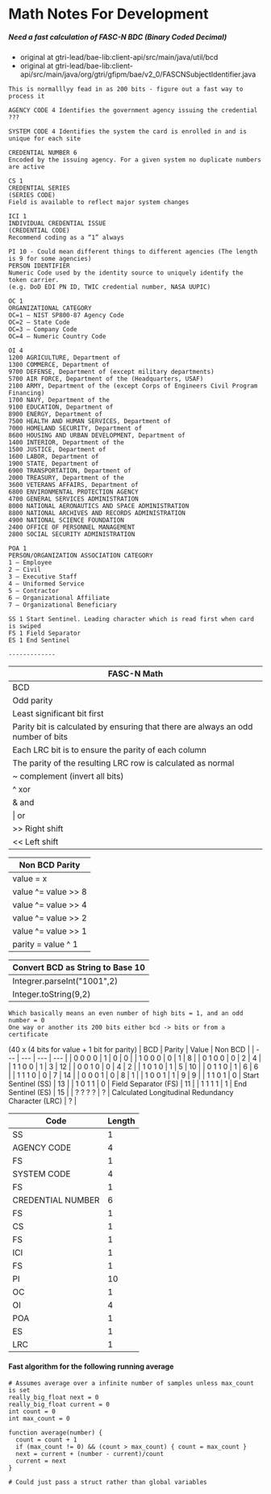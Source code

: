 # Math Notes For Development

##### Need a fast calculation of FASC-N BDC (Binary Coded Decimal)
* original at gtri-lead/bae-lib:client-api/src/main/java/util/bcd
* original at gtri-lead/bae-lib:client-api/src/main/java/org/gtri/gfipm/bae/v2_0/FASCNSubjectIdentifier.java
```
This is normalllyy fead in as 200 bits - figure out a fast way to process it

AGENCY CODE 4 Identifies the government agency issuing the credential
???

SYSTEM CODE 4 Identifies the system the card is enrolled in and is unique for each site

CREDENTIAL NUMBER 6
Encoded by the issuing agency. For a given system no duplicate numbers are active

CS 1
CREDENTIAL SERIES
(SERIES CODE)
Field is available to reflect major system changes

ICI 1
INDIVIDUAL CREDENTIAL ISSUE
(CREDENTIAL CODE)
Recommend coding as a “1” always

PI 10 - Could mean different things to different agencies (The length is 9 for some agencies)
PERSON IDENTIFIER
Numeric Code used by the identity source to uniquely identify the token carrier. 
(e.g. DoD EDI PN ID, TWIC credential number, NASA UUPIC)

OC 1
ORGANIZATIONAL CATEGORY
OC=1 – NIST SP800-87 Agency Code
OC=2 – State Code
OC=3 – Company Code
OC=4 – Numeric Country Code

OI 4
1200 AGRICULTURE, Department of
1300 COMMERCE, Department of
9700 DEFENSE, Department of (except military departments)
5700 AIR FORCE, Department of the (Headquarters, USAF)
2100 ARMY, Department of the (except Corps of Engineers Civil Program Financing)
1700 NAVY, Department of the
9100 EDUCATION, Department of
8900 ENERGY, Department of
7500 HEALTH AND HUMAN SERVICES, Department of
7000 HOMELAND SECURITY, Department of
8600 HOUSING AND URBAN DEVELOPMENT, Department of
1400 INTERIOR, Department of the
1500 JUSTICE, Department of
1600 LABOR, Department of
1900 STATE, Department of
6900 TRANSPORTATION, Department of
2000 TREASURY, Department of the
3600 VETERANS AFFAIRS, Department of
6800 ENVIRONMENTAL PROTECTION AGENCY
4700 GENERAL SERVICES ADMINISTRATION
8000 NATIONAL AERONAUTICS AND SPACE ADMINISTRATION
8800 NATIONAL ARCHIVES AND RECORDS ADMINISTRATION
4900 NATIONAL SCIENCE FOUNDATION
2400 OFFICE OF PERSONNEL MANAGEMENT
2800 SOCIAL SECURITY ADMINISTRATION

POA 1
PERSON/ORGANIZATION ASSOCIATION CATEGORY
1 – Employee
2 – Civil
3 – Executive Staff
4 – Uniformed Service
5 – Contractor
6 – Organizational Affiliate
7 – Organizational Beneficiary

SS 1 Start Sentinel. Leading character which is read first when card is swiped
FS 1 Field Separator
ES 1 End Sentinel

-------------
```
| FASC-N Math |
| --- |
| BCD |
| Odd parity |
| Least significant bit first |
| Parity bit is calculated by ensuring that there are always an odd number of bits |
| Each LRC bit is to ensure the parity of each column |
| The parity of the resulting LRC row is calculated as normal |
| ~ complement (invert all bits) |
| ^ xor |
| & and |
| \| or |
| >> Right shift |
| << Left shift |

| Non BCD Parity |
| --- |
| value = x |
| value ^= value >> 8 | 
| value ^= value >> 4 |
| value ^= value >> 2 |
| value ^= value >> 1 |
| parity = value ^ 1 |

| Convert BCD as String to Base 10 |
| --- |
| Integrer.parseInt("1001",2) |
| Integer.toString(9,2) |

```
Which basically means an even number of high bits = 1, and an odd number = 0
One way or another its 200 bits either bcd -> bits or from a certificate
```
(40 x (4 bits for value + 1 bit for parity)
| BCD | Parity | Value | Non BCD |
| --- | --- | --- | --- | 
| 0 0 0 0 | 1 | 0 | 0 |
| 1 0 0 0 | 0 | 1 | 8 |
| 0 1 0 0 | 0 | 2 | 4 |
| 1 1 0 0 | 1 | 3 | 12 |
| 0 0 1 0 | 0 | 4 | 2 |
| 1 0 1 0 | 1 | 5 | 10 |
| 0 1 1 0 | 1 | 6 | 6 |
| 1 1 1 0 | 0 | 7 | 14 |
| 0 0 0 1 | 0 | 8 | 1 |
| 1 0 0 1 | 1 | 9 | 9 |
| 1 1 0 1 | 0 | Start Sentinel (SS) | 13 |
| 1 0 1 1 | 0 | Field Separator (FS) | 11 |
| 1 1 1 1 | 1 | End Sentinel (ES) | 15 |
| ? ? ? ? | ? | Calculated Longitudinal Redundancy Character (LRC) | ? | 

| Code | Length |
| --- | --- |
| SS | 1 |
| AGENCY CODE | 4 |
| FS | 1 |
| SYSTEM CODE | 4 |
| FS | 1 |
| CREDENTIAL NUMBER | 6 |
| FS | 1 |
| CS | 1 |
| FS | 1 |
| ICI | 1 |
| FS | 1 |
| PI | 10 |
| OC | 1 |
| OI | 4 |
| POA | 1 |
| ES | 1 |
| LRC | 1 |


#### Fast algorithm for the following running average

```
# Assumes average over a infinite number of samples unless max_count is set
really_big_float next = 0
really_big_float current = 0
int count = 0
int max_count = 0

function average(number) {
  count = count + 1
  if (max_count != 0) && (count > max_count) { count = max_count }
  next = current + (number - current)/count
  current = next
}

# Could just pass a struct rather than global variables
```

